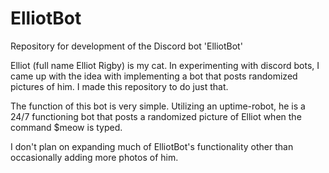 # ElliotBot
Repository for development of the Discord bot 'ElliotBot'

Elliot (full name Elliot Rigby) is my cat. In experimenting with discord bots, I came up with the idea with implementing a bot that posts randomized pictures of him.
I made this repository to do just that.

The function of this bot is very simple. Utilizing an uptime-robot, he is a 24/7 functioning bot that posts a randomized picture of Elliot when the command
$meow is typed.

I don't plan on expanding much of ElliotBot's functionality other than occasionally adding more photos of him.
